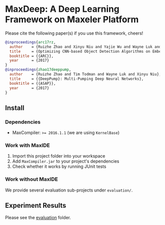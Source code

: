 # MaxDeep: A Deep Learning Framework on Maxeler Platform

Please cite the following paper(s) if you use this framework, cheers!

```bibtex
@inproceedings{arc17rz,
  author    = {Ruizhe Zhao and Xinyu Niu and Yajie Wu and Wayne Luk and Qiang Liu},
  title     = {Optimizing CNN-based Object Detection Algorithms on Embedded FPGA Platforms},
  booktitle = {{ARC}},
  year      = {2017}
}
@inproceedings{zhao17deeppump,
  author    = {Ruizhe Zhao and Tim Todman and Wayne Luk and Xinyu Niu},
  title     = {{DeepPump}: Multi-Pumping Deep Neural Networks},
  booktitle = {{ASAP}},
  year      = {2017}
}
```

## Install

### Dependencies

* MaxCompiler: `>= 2016.1.1` (we are using `KernelBase`)

### Work with MaxIDE

1. Import this project folder into your workspace
2. Add `MaxCompiler.jar` to your project's dependencies
3. Check whether it works by running JUnit tests

### Work without MaxIDE

We provide several evaluation sub-projects under `evaluation/`.

## Experiment Results

Please see the [evaluation](evaluation) folder.
